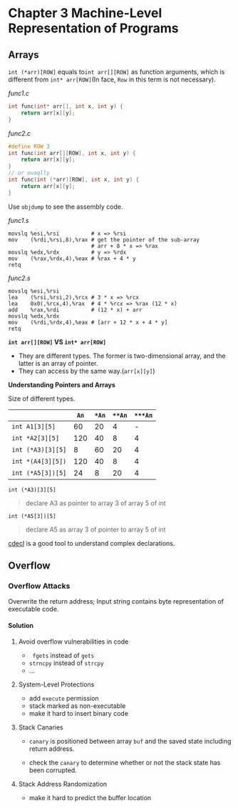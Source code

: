 # Chapter 3 Machine-Level Representation of Programs

## Arrays

`int (*arr)[ROW]` equals to`int arr[][ROW]` as function arguments, which is different from `int* arr[ROW]`(In face, `Row` in this term is not necessary).

*func1.c*

```c
int func(int* arr[], int x, int y) { 
    return arr[x][y]; 
}
```

*func2.c*

```c
#define ROW 3
int func(int arr[][ROW], int x, int y) { 
    return arr[x][y]; 
}
// or euaqlly
int func(int (*arr)[ROW], int x, int y) { 
    return arr[x][y]; 
}
```

Use `objdump` to see the assembly code.

*func1.s*

```assembly
movslq %esi,%rsi          # x => %rsi
mov    (%rdi,%rsi,8),%rax # get the pointer of the sub-array
                          # arr + 8 * x => %rax
movslq %edx,%rdx          # y => %rdx
mov    (%rax,%rdx,4),%eax # %rax + 4 * y
retq   
```

*func2.s*

```assembly
movslq %esi,%rsi
lea    (%rsi,%rsi,2),%rcx # 3 * x => %rcx
lea    0x0(,%rcx,4),%rax  # 4 * %rcx => %rax (12 * x)
add    %rax,%rdi          # (12 * x) + arr
movslq %edx,%rdx
mov    (%rdi,%rdx,4),%eax # [arr + 12 * x + 4 * y]
retq   
```



**`int arr[][ROW]` VS  `int* arr[ROW]`**

- They are different types. The former is two-dimensional array, and the latter is  an  array of pointer.
- They can access by the same way.(`arr[x][y]`)



**Understanding Pointers and Arrays**

Size of different types.

|                   | `An​` | `*An​` | `**An` | `***An` |
| ----------------- | ---- | :---- | ------ | ------- |
| `int A1[3][5]`    | 60   | 20    | 4      | -       |
| `int *A2[3][5]`   | 120  | 40    | 8      | 4       |
| `int (*A3)[3][5]` | 8    | 60    | 20     | 4       |
| `int *(A4[3][5])` | 120  | 40    | 8      | 4       |
| `int (*A5[3])[5]` | 24   | 8     | 20     | 4       |

`int (*A3)[3][5]`

> declare A3 as pointer to array 3 of array 5 of int

`int (*A5[3])[5]`

> declare A5 as array 3 of pointer to array 5 of int

[cdecl](https://cdecl.org/) is a good tool to understand complex declarations.

## Overflow

### Overflow Attacks

Overwrite the return address; Input string contains byte representation of executable code.

#### Solution

1. Avoid overflow vulnerabilities in code

   - ` fgets` instead of `gets`
   - `strncpy` instead of `strcpy`
   - ...

2. System-Level Protections

   - add `execute` permission
   - stack marked as non-executable
   - make it hard to insert binary code

3. Stack Canaries

   - `canary` is positioned between array `buf` and the saved state including return address. 

   - check the `canary` to determine whether or not the stack state has been corrupted.

4. Stack Address Randomization

   - make it hard to predict the buffer location


